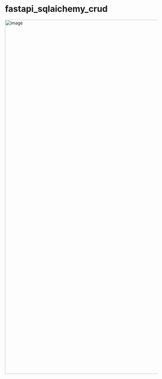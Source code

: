# fastapi_sqlaichemy_crud

<img width="1169" alt="image" src="https://github.com/Yami3366/fastapi_sqlaichemy_crud/assets/159643271/86de8860-95b9-4274-aac8-48bf29d0b6ea">

